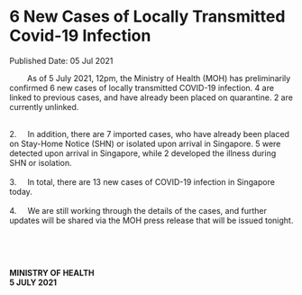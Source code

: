 <html>
    <meta http-equiv="Content-Type" content="text/html; charset=utf-8"/>
    <meta charset="utf-8"/>
    <title>6 New Cases of Locally Transmitted Covid-19 Infection</title>
    <body><h1>6 New Cases of Locally Transmitted Covid-19 Infection</h1>
    <p>Published Date: 05 Jul 2021</p> &nbsp; &nbsp; &nbsp; &nbsp; As of 5 July 2021, 12pm, the Ministry of Health (MOH) has preliminarily confirmed 6 new cases of locally transmitted COVID-19 infection. 4 are linked to previous cases, and have already been placed on quarantine. 2 are currently unlinked.<p style="text-align: left;"><br>2.&nbsp; &nbsp; &nbsp;In addition, there are 7 imported cases, who have already been placed on Stay-Home Notice (SHN) or isolated upon arrival in Singapore. 5 were detected upon arrival in Singapore, while 2 developed the illness during SHN or isolation. <br><br>3.&nbsp; &nbsp; &nbsp;In total, there are 13 new cases of COVID-19 infection in Singapore today. <br><br>4.&nbsp; &nbsp; &nbsp;We are still working through the details of the cases, and further updates will be shared via the MOH press release that will be issued tonight.</p> <p>&nbsp;</p> <p>&nbsp;</p> <div> <p><strong>MINISTRY OF HEALTH<br></strong><strong>5 JULY 2021</strong></p> </div></body>
</html>